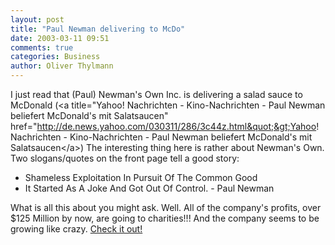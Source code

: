 ```yaml
---
layout: post
title: "Paul Newman delivering to McDo"
date: 2003-03-11 09:51
comments: true
categories: Business
author: Oliver Thylmann
---
```



I just read that (Paul) Newman's Own Inc. is delivering a salad sauce to McDonald (&lt;a title=&quot;Yahoo! Nachrichten - Kino-Nachrichten - Paul Newman beliefert McDonald's mit Salatsaucen&quot; href=&quot;http://de.news.yahoo.com/030311/286/3c44z.html&quot;&gt;Yahoo! Nachrichten - Kino-Nachrichten - Paul Newman beliefert McDonald's mit Salatsaucen&lt;/a&gt;) The interesting thing here is rather about Newman's Own. Two slogans/quotes on the front page tell a good story:

- Shameless Exploitation In Pursuit Of The Common Good
- It Started As A Joke And Got Out Of Control. - Paul Newman

What is all this about you might ask. Well. All of the company's profits, over $125 Million by now, are going to charities!!! And the company seems to be growing like crazy. [Check it out!](http://www.newmansown.com/)


